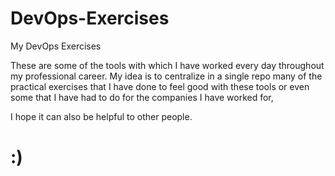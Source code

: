 # DevOps-Exercises
My DevOps Exercises 

These are some of the tools with which I have worked every day throughout my professional career.
My idea is to centralize in a single repo many of the practical exercises that I have done to feel good with these tools or even some that I have had to do for the companies I have worked for,

I hope it can also be helpful to other people.

# :)